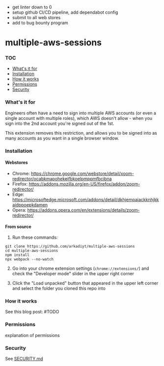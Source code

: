 - get linter down to 0
- setup github CI/CD pipeline, add dependabot config
- submit to all web stores
- add to bug bounty program

# multiple-aws-sessions

### TOC

- [What's it for](https://github.com/arkadiyt/multiple-aws-sessions#whats-it-for)
- [Installation](https://github.com/arkadiyt/multiple-aws-sessions#installation)
- [How it works](https://github.com/arkadiyt/multiple-aws-sessions#how-it-works)
- [Permissions](https://github.com/arkadiyt/multiple-aws-sessions#permissions)
- [Security](https://github.com/arkadiyt/multiple-aws-sessions#security)

### What's it for

Engineers often have a need to sign into multiple AWS accounts (or even a single account with multiple roles), which AWS doesn't allow - when you sign into the 2nd account you're signed out of the 1st.

This extension removes this restriction, and allows you to be signed into as many accounts as you want in a single browser window.

### Installation

#### Webstores

- Chrome: https://chrome.google.com/webstore/detail/xoom-redirector/ocabkmapohekeifbkoelpmppmfbcibna
- Firefox: https://addons.mozilla.org/en-US/firefox/addon/zoom-redirector/
- Edge: https://microsoftedge.microsoft.com/addons/detail/dkhjempaiackknhjkkaidppoepkdamen
- Opera: https://addons.opera.com/en/extensions/details/zoom-redirector/

#### From source

1. Run these commands:

```
git clone https://github.com/arkadiyt/multiple-aws-sessions
cd multiple-aws-sessions
npm install
npx webpack --no-watch
```

2. Go into your chrome extension settings (`chrome://extensions/`) and check the "Developer mode" slider in the upper right corner

3. Click the "Load unpacked" button that appeared in the upper left corner and select the folder you cloned this repo into

### How it works

See this blog post: #TODO

### Permissions

explanation of permissions

### Security

See [SECURITY.md](https://github.com/arkadiyt/multiple-aws-sessions/blob/main/SECURITY.md)
